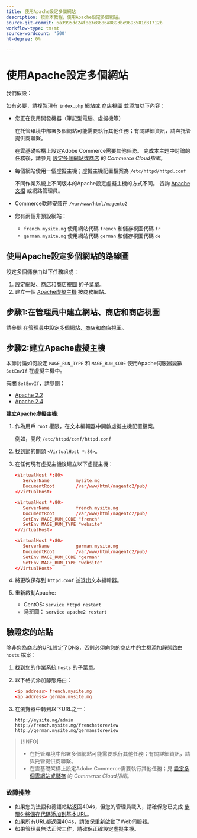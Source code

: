 ```yaml
---
title: 使用Apache設定多個網站
description: 按照本教程，使用Apache設定多個網站。
source-git-commit: 6a3995dd24f8e3e8686a8893be9693581d31712b
workflow-type: tm+mt
source-wordcount: '500'
ht-degree: 0%

---
```



# 使用Apache設定多個網站

我們假設：

如有必要，請複製現有 `index.php` 網站或 [商店視圖](https://glossary.magento.com/store-view) 並添加以下內容：

- 您正在使用開發機器（筆記型電腦、虛擬機等）

   在托管環境中部署多個網站可能需要執行其他任務；有關詳細資訊，請與托管提供商聯繫。

   在雲基礎架構上設定Adobe Commerce需要其他任務。 完成本主題中討論的任務後，請參見 [設定多個網站或商店](https://devdocs.magento.com/cloud/project/project-multi-sites.html) 的 _Commerce Cloud指南_。

- 每個網站使用一個虛擬主機；虛擬主機配置檔案為 `/etc/httpd/httpd.conf`

   不同作業系統上不同版本的Apache設定虛擬主機的方式不同。 咨詢 [Apache文檔](https://httpd.apache.org/docs/2.4/vhosts) 或網路管理員。

- Commerce軟體安裝在 `/var/www/html/magento2`
- 您有兩個非預設網站：

   - `french.mysite.mg` 使用網站代碼 `french` 和儲存視圖代碼 `fr`
   - `german.mysite.mg` 使用網站代碼 `german` 和儲存視圖代碼 `de`

## 使用Apache設定多個網站的路線圖

設定多個儲存由以下任務組成：

1. [設定網站、商店和商店視圖](ms-admin.md) 的子菜單。
1. 建立一個 [Apache虛擬主機](#step-2-create-apache-virtual-hosts) 按商務網站。

## 步驟1:在管理員中建立網站、商店和商店視圖

請參閱 [在管理員中設定多個網站、商店和商店視圖](ms-admin.md)。

## 步驟2:建立Apache虛擬主機

本節討論如何設定 `MAGE_RUN_TYPE` 和 `MAGE_RUN_CODE` 使用Apache伺服器變數 `SetEnvIf` 在虛擬主機中。

有關 `SetEnvIf`，請參閱：

- [Apache 2.2](https://httpd.apache.org/docs/2.2/mod/mod_setenvif.html)
- [Apache 2.4](https://httpd.apache.org/docs/2.4/mod/mod_setenvif.html)

**建立Apache虛擬主機**:

1. 作為用戶 `root` 權限，在文本編輯器中開啟虛擬主機配置檔案。

   例如，開啟 `/etc/httpd/conf/httpd.conf`

1. 找到節的開頭 `<VirtualHost *:80>`。
1. 在任何現有虛擬主機後建立以下虛擬主機：

   ```conf
   <VirtualHost *:80>
      ServerName          mysite.mg
      DocumentRoot        /var/www/html/magento2/pub/
   </VirtualHost>
   
   <VirtualHost *:80>
      ServerName          french.mysite.mg
      DocumentRoot        /var/www/html/magento2/pub/
      SetEnv MAGE_RUN_CODE "french"
      SetEnv MAGE_RUN_TYPE "website"
   </VirtualHost>
   
   <VirtualHost *:80>
      ServerName          german.mysite.mg
      DocumentRoot        /var/www/html/magento2/pub/
      SetEnv MAGE_RUN_CODE "german"
      SetEnv MAGE_RUN_TYPE "website"
   </VirtualHost>
   ```

1. 將更改保存到 `httpd.conf` 並退出文本編輯器。
1. 重新啟動Apache:

   - CentOS: `service httpd restart`
   - 烏班圖： `service apache2 restart`

## 驗證您的站點

除非您為商店的URL設定了DNS，否則必須向您的商店中的主機添加靜態路由 `hosts` 檔案：

1. 找到您的作業系統 `hosts` 的子菜單。
1. 以下格式添加靜態路由：

   ```conf
   <ip address> french.mysite.mg
   <ip address> german.mysite.mg
   ```

1. 在瀏覽器中轉到以下URL之一：

   ```http
   http://mysite.mg/admin
   http://french.mysite.mg/frenchstoreview
   http://german.mysite.mg/germanstoreview
   ```

>[!INFO]
>
>- 在托管環境中部署多個網站可能需要執行其他任務；有關詳細資訊，請與托管提供商聯繫。
>- 在雲基礎架構上設定Adobe Commerce需要執行其他任務；見 [設定多個雲網站或儲存](https://devdocs.magento.com/cloud/project/project-multi-sites.html) 的 _Commerce Cloud指南_。


### 故障排除

- 如果您的法語和德語站點返回404s，但您的管理員載入，請確保您已完成 [步驟6:將儲存代碼添加到基本URL](ms-admin.md#step-6-add-the-store-code-to-the-base-url)。
- 如果所有URL都返回404s，請確保重新啟動了Web伺服器。
- 如果管理員無法正常工作，請確保正確設定虛擬主機。
